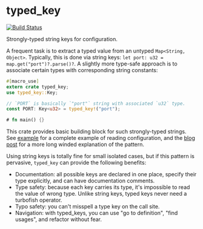 # typed_key

[![Build Status](https://travis-ci.org/matklad/typed_key.svg?branch=master)](https://travis-ci.org/matklad/typed_key)

Strongly-typed string keys for configuration.

A frequent task is to extract a typed value from an untyped `Map<String, Object>`.
Typically, this is done via string keys: `let port: u32 = map.get("port")?.parse()?`.
A slightly more type-safe approach is to associate certain types with corresponding
string constants:

```rust
#[macro_use]
extern crate typed_key;
use typed_key::Key;

// `PORT` is basically `"port"` string with associated `u32` type.
const PORT: Key<u32> = typed_key!("port");

# fn main() {}
```

This crate provides basic building block for such strongly-typed strings.
See [example] for a complete example of reading configuration, and the [blog post]
for a more long winded explanation of the pattern.

[example]: https://github.com/matklad/typed_key/blob/master/examples/serde.rs
[blog post]: https://matklad.github.io/2018/05/24/typed_key_pattern.html

Using string keys is totally fine for small isolated cases, but if this pattern
is pervasive, `typed_key` can provide the following benefits:

  * Documentation: all possible keys are declared in one place, specify
    their type explicitly, and can have documentation comments.
  * Type safety: because each key carries its type, it's impossible to read
    the value of wrong type. Unlike string keys, typed keys never need a turbofish
    operator.
  * Typo safety: you can't misspell a type key on the call site.
  * Navigation: with typed_keys, you can use "go to definition", "find usages", and
    refactor without fear.
